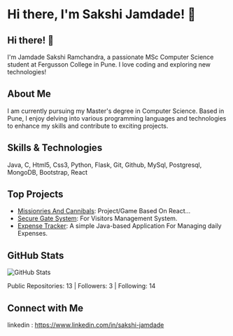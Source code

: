 # Hi there, I'm Sakshi Jamdade! 👋
## Hi there! 👋

I'm Jamdade Sakshi Ramchandra, a passionate MSc Computer Science student at Fergusson College in Pune. I love coding and exploring new technologies!

## About Me

I am currently pursuing my Master's degree in Computer Science. Based in Pune, I enjoy delving into various programming languages and technologies to enhance my skills and contribute to exciting projects.

## Skills & Technologies

Java, C, Html5, Css3, Python, Flask, Git, Github, MySql, Postgresql, MongoDB, Bootstrap, React

## Top Projects

- [Missionries And Cannibals](https://github.com/Sakshi-Jamdade/Fergusson-College): Project/Game Based On React... 
- [Secure Gate System](https://github.com/Sakshi-Jamdade/LeetCode_Challenges): For Visitors Management System. 
- [Expense Tracker](https://github.com/Sakshi-Jamdade/Expense-Tracker): A simple Java-based Application For Managing daily Expenses. 

## GitHub Stats

![GitHub Stats](https://github-readme-stats.vercel.app/api?username=Sakshi-Jamdade&show_icons=true&theme=radical)

Public Repositories: 13 | Followers: 3 | Following: 14

## Connect with Me

linkedin : https://www.linkedin.com/in/sakshi-jamdade
